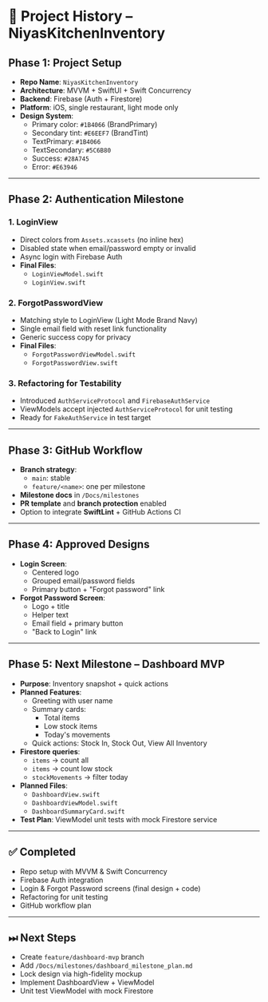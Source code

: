 
# 📜 Project History – NiyasKitchenInventory

## Phase 1: Project Setup
- **Repo Name**: `NiyasKitchenInventory`
- **Architecture**: MVVM + SwiftUI + Swift Concurrency
- **Backend**: Firebase (Auth + Firestore)
- **Platform**: iOS, single restaurant, light mode only
- **Design System**:
  - Primary color: `#1B4066` (BrandPrimary)
  - Secondary tint: `#E6EEF7` (BrandTint)
  - TextPrimary: `#1B4066`
  - TextSecondary: `#5C6B80`
  - Success: `#28A745`
  - Error: `#E63946`

---

## Phase 2: Authentication Milestone

### 1. LoginView
- Direct colors from `Assets.xcassets` (no inline hex)
- Disabled state when email/password empty or invalid
- Async login with Firebase Auth
- **Final Files**:
  - `LoginViewModel.swift`
  - `LoginView.swift`

### 2. ForgotPasswordView
- Matching style to LoginView (Light Mode Brand Navy)
- Single email field with reset link functionality
- Generic success copy for privacy
- **Final Files**:
  - `ForgotPasswordViewModel.swift`
  - `ForgotPasswordView.swift`

### 3. Refactoring for Testability
- Introduced `AuthServiceProtocol` and `FirebaseAuthService`
- ViewModels accept injected `AuthServiceProtocol` for unit testing
- Ready for `FakeAuthService` in test target

---

## Phase 3: GitHub Workflow

- **Branch strategy**:
  - `main`: stable
  - `feature/<name>`: one per milestone
- **Milestone docs** in `/Docs/milestones`
- **PR template** and **branch protection** enabled
- Option to integrate **SwiftLint** + GitHub Actions CI

---

## Phase 4: Approved Designs
- **Login Screen**:
  - Centered logo
  - Grouped email/password fields
  - Primary button + "Forgot password" link
- **Forgot Password Screen**:
  - Logo + title
  - Helper text
  - Email field + primary button
  - "Back to Login" link

---

## Phase 5: Next Milestone – Dashboard MVP
- **Purpose**: Inventory snapshot + quick actions
- **Planned Features**:
  - Greeting with user name
  - Summary cards:
    - Total items
    - Low stock items
    - Today's movements
  - Quick actions: Stock In, Stock Out, View All Inventory
- **Firestore queries**:
  - `items` → count all
  - `items` → count low stock
  - `stockMovements` → filter today
- **Planned Files**:
  - `DashboardView.swift`
  - `DashboardViewModel.swift`
  - `DashboardSummaryCard.swift`
- **Test Plan**: ViewModel unit tests with mock Firestore service

---

## ✅ Completed
- Repo setup with MVVM & Swift Concurrency
- Firebase Auth integration
- Login & Forgot Password screens (final design + code)
- Refactoring for unit testing
- GitHub workflow plan

---

## ⏭ Next Steps
- Create `feature/dashboard-mvp` branch
- Add `/Docs/milestones/dashboard_milestone_plan.md`
- Lock design via high-fidelity mockup
- Implement DashboardView + ViewModel
- Unit test ViewModel with mock Firestore

